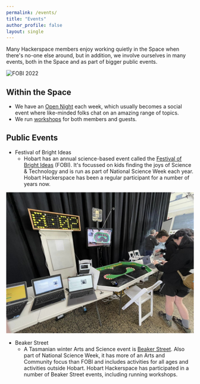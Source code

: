```yaml
---
permalink: /events/
title: "Events"
author_profile: false
layout: single
---
```

Many Hackerspace members enjoy working quietly in the Space when there\'s no-one else around, 
but in addition, we involve ourselves in many events, both in the Space and as part of bigger public events. 

![FOBI 2022](/images/pages/events/FOBI-2022.jpg)



## Within the Space
- We have an [Open Night](/events/open-night/) each week, which usually becomes a social event where like-minded folks chat on an amazing range of topics.
- We run [workshops](/events/workshops/) for both members and guests.

## Public Events
- Festival of Bright Ideas
  - Hobart has an annual science-based event called the <a href="https://festivalofbrightideas.com.au/" 
   target="_blank">Festival of Bright Ideas</a> (FOBI). It\'s focussed on kids finding the joys of 
   Science & Technology and is run as part of National Science Week each year. 
   Hobart  Hackerspace has been a regular participant for a number of years now. 

![FOBI 2022](/assets/images/pages/events/FOBI-2022.jpg)

- Beaker Street
  - A Tasmanian winter Arts and Science event is <a href="https://beakerstreet.com.au/"  target="_blank">Beaker Street</a>. Also part of National Science Week, it has more of an Arts and Community focus than FOBI and includes activities for all ages and activities outside Hobart. Hobart Hackerspace has participated in a number of Beaker Street events, including running workshops.

